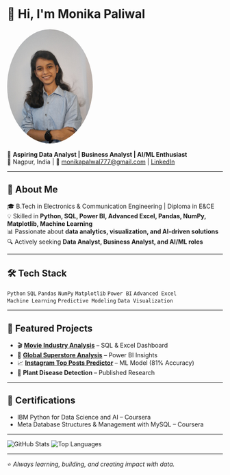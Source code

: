 # 👋 Hi, I'm Monika Paliwal  
<img src="https://raw.githubusercontent.com/JoySeedhe/JoySeedhe/main/profile%20option%20pic.jpg
" alt="Monika Paliwal" width="200" style="border-radius:50%;">


💼 **Aspiring Data Analyst | Business Analyst | AI/ML Enthusiast**  
📍 Nagpur, India | 📧 monikapalwal777@gmail.com | [LinkedIn](https://www.linkedin.com/in/monika-paliwal-9a85a22ba)  

---

## 🚀 About Me  
🎓 B.Tech in Electronics & Communication Engineering | Diploma in E&CE  
💡 Skilled in **Python, SQL, Power BI, Advanced Excel, Pandas, NumPy, Matplotlib, Machine Learning**  
📊 Passionate about **data analytics, visualization, and AI-driven solutions**  
🔍 Actively seeking **Data Analyst, Business Analyst, and AI/ML roles**  

---

## 🛠 Tech Stack  
`Python` `SQL` `Pandas` `NumPy` `Matplotlib` `Power BI` `Advanced Excel`  
`Machine Learning` `Predictive Modeling` `Data Visualization`  

---

## 📂 Featured Projects  
- 🎬 **[Movie Industry Analysis](https://github.com/JoySeedhe/Movie-Industry-Analysis-SQL-Project)** – SQL & Excel Dashboard  
- 🛒 **[Global Superstore Analysis](https://github.com/JoySeedhe/Global-Superstore-Analysis--Power-BI)** – Power BI Insights  
- 📈 **[Instagram Top Posts Predictor](https://github.com/JoySeedhe/Instagram-Top-Posts-Machine-Learning-Model)** – ML Model (81% Accuracy)  
- 🌱 **Plant Disease Detection** – Published Research  

---

## 📜 Certifications  
- IBM Python for Data Science and AI – Coursera  
- Meta Database Structures & Management with MySQL – Coursera  

---

![GitHub Stats](https://github-readme-stats.vercel.app/api?username=JoySeedhe&show_icons=true&theme=tokyonight)
![Top Languages](https://github-readme-stats.vercel.app/api/top-langs/?username=JoySeedhe&layout=compact&theme=tokyonight)

---
⭐ *Always learning, building, and creating impact with data.*
